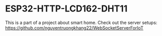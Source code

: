 # ESP32-HTTP-LCD162-DHT11
This is a part of a project about smart home.
Check out the server setups: https://github.com/nguyentruongkhang22/WebSocketServerForIoT
